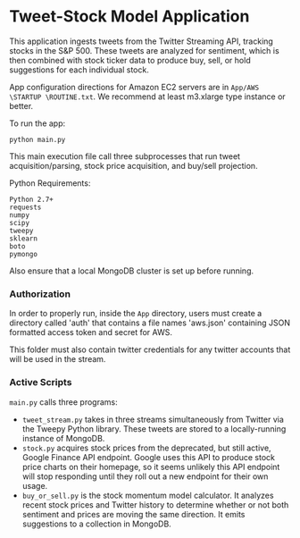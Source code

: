 # Tweet-Stock Model Application

This application ingests tweets from the Twitter Streaming API, tracking stocks in the S&P 500. These tweets are analyzed for sentiment, which is then combined with stock ticker data to produce buy, sell, or hold suggestions for each individual stock.

App configuration directions for Amazon EC2 servers are in `App/AWS \STARTUP \ROUTINE.txt`. We recommend at least m3.xlarge type instance or better.

To run the app:

`python main.py`

This main execution file call three subprocesses that run tweet acquisition/parsing, stock price acquisition, and buy/sell projection.

Python Requirements:
```
Python 2.7+
requests
numpy
scipy
tweepy
sklearn
boto
pymongo
```

Also ensure that a local MongoDB cluster is set up before running.

### Authorization

In order to properly run, inside the `App` directory, users must create a directory called 'auth' that contains a file names 'aws.json' containing JSON formatted access token and secret for AWS.

This folder must also contain twitter credentials for any twitter accounts that will be used in the stream.

### Active Scripts

`main.py` calls three programs:

* `tweet_stream.py` takes in three streams simultaneously from Twitter via the Tweepy Python library. These tweets are stored to a locally-running instance of MongoDB.
* `stock.py` acquires stock prices from the deprecated, but still active, Google Finance API endpoint. Google uses this API to produce stock price charts on their homepage, so it seems unlikely this API endpoint will stop responding until they roll out a new endpoint for their own usage.
* `buy_or_sell.py` is the stock momentum model calculator. It analyzes recent stock prices and Twitter history to determine whether or not both sentiment and prices are moving the same direction. It emits suggestions to a collection in MongoDB.

